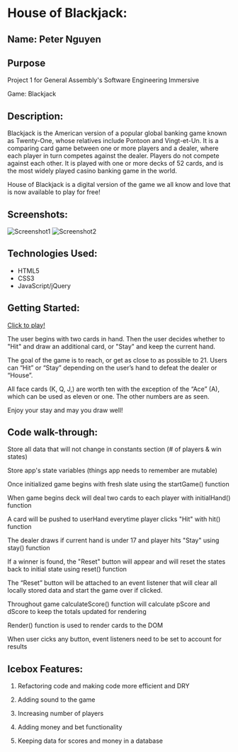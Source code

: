 # House of Blackjack:

## Name: Peter Nguyen 

## Purpose 
Project 1 for General Assembly's Software Engineering Immersive

Game: Blackjack

## Description:

Blackjack is the American version of a popular global banking game known as Twenty-One, whose relatives include Pontoon and Vingt-et-Un. It is a comparing card game between one or more players and a dealer, where each player in turn competes against the dealer. Players do not compete against each other. It is played with one or more decks of 52 cards, and is the most widely played casino banking game in the world.

House of Blackjack is a digital version of the game we all know and love that is now available to play for free!

## Screenshots:

![Screenshot1](https://i.imgur.com/VWvjLPB.png)
![Screenshot2](https://i.imgur.com/XC0hVDK.png)

## Technologies Used:

 * HTML5
 * CSS3
 * JavaScript/jQuery

## Getting Started:

[Click to play!](https://pdnguyen714.github.io/project1_blackjack/)

The user begins with two cards in hand. Then the user decides whether to "Hit" and draw an additional card, or "Stay" and keep the current hand.

The goal of the game is to reach, or get as close to as possible to 21. Users can “Hit” or “Stay” depending on the user’s hand to defeat the dealer or “House”.

All face cards (K, Q, J,) are worth ten with the exception of the “Ace” (A), which can be used as eleven or one. The other numbers are as seen.

Enjoy your stay and may you draw well!

## Code walk-through:

Store all data that will not change in constants section (# of players & win states)

Store app's state variables (things app needs to remember are mutable)

Once initialized game begins with fresh slate using the startGame() function

When game begins deck will deal two cards to each player with initialHand() function

A card will be pushed to userHand everytime player clicks "Hit" with hit() function

The dealer draws if current hand is under 17 and player hits "Stay" using stay() function

If a winner is found, the "Reset" button will appear and will reset the states back to initial state using reset() function

The “Reset” button will be attached to an event listener that will clear all locally stored data and start the game over if clicked.

Throughout game calculateScore() function will calculate pScore and dScore to keep the totals updated for rendering

Render() function is used to render cards to the DOM

When user cicks any button, event listeners need to be set to account for results

## Icebox Features:

1. Refactoring code and making code more efficient and DRY

2. Adding sound to the game

3. Increasing number of players

4. Adding money and bet functionality

5. Keeping data for scores and money in a database